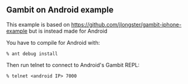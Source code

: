 ## Gambit on Android example

This example is based on https://github.com/jlongster/gambit-iphone-example
but is instead made for Android

You have to compile for Android with:

    % ant debug install

Then run telnet to connect to Android's Gambit REPL:

    % telnet <android IP> 7000
